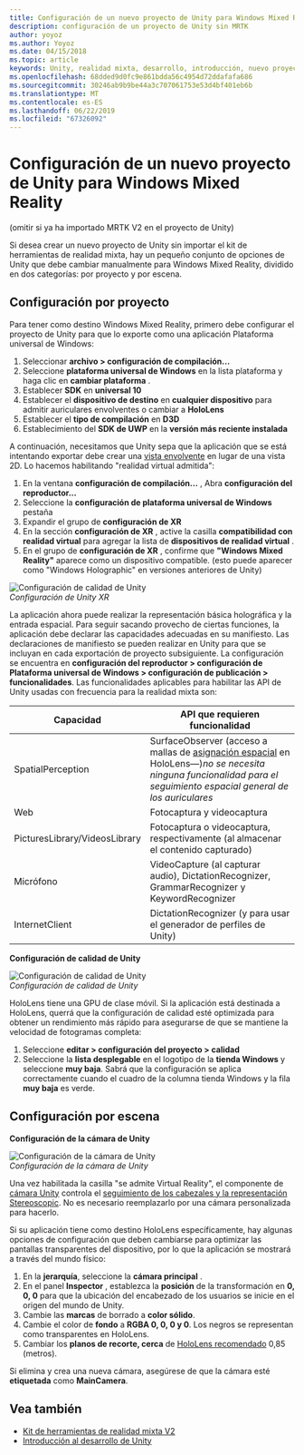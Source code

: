 ```yaml
---
title: Configuración de un nuevo proyecto de Unity para Windows Mixed Reality
description: configuración de un proyecto de Unity sin MRTK
author: yoyoz
ms.author: Yoyoz
ms.date: 04/15/2018
ms.topic: article
keywords: Unity, realidad mixta, desarrollo, introducción, nuevo proyecto
ms.openlocfilehash: 68dded9d0fc9e861bdda56c4954d72ddafafa686
ms.sourcegitcommit: 30246ab9b9be44a3c707061753e53d4bf401eb6b
ms.translationtype: MT
ms.contentlocale: es-ES
ms.lasthandoff: 06/22/2019
ms.locfileid: "67326092"
---
```

# <a name="configure-a-new-unity-project-for-windows-mixed-reality"></a>Configuración de un nuevo proyecto de Unity para Windows Mixed Reality 

(omitir si ya ha importado MRTK V2 en el proyecto de Unity)

Si desea crear un nuevo proyecto de Unity sin importar el kit de herramientas de realidad mixta, hay un pequeño conjunto de opciones de Unity que debe cambiar manualmente para Windows Mixed Reality, dividido en dos categorías: por proyecto y por escena.

## <a name="per-project-settings"></a>Configuración por proyecto

Para tener como destino Windows Mixed Reality, primero debe configurar el proyecto de Unity para que lo exporte como una aplicación Plataforma universal de Windows: 
1. Seleccionar **archivo > configuración de compilación...**
2. Seleccione **plataforma universal de Windows** en la lista plataforma y haga clic en **cambiar plataforma** .
3. Establecer **SDK** en **universal 10**
4. Establecer el **dispositivo de destino** en **cualquier dispositivo** para admitir auriculares envolventes o cambiar a **HoloLens**
5. Establecer el **tipo de compilación** en **D3D**
6. Establecimiento del **SDK de UWP** en la **versión más reciente instalada**

A continuación, necesitamos que Unity sepa que la aplicación que se está intentando exportar debe crear una [vista envolvente](app-views.md) en lugar de una vista 2D. Lo hacemos habilitando "realidad virtual admitida":
1. En la ventana **configuración de compilación...** , Abra **configuración del reproductor...**
2. Seleccione la **configuración de plataforma universal de Windows** pestaña
3. Expandir el grupo de **configuración de XR**
4. En la sección **configuración de XR** , active la casilla **compatibilidad con realidad virtual** para agregar la lista de **dispositivos de realidad virtual** .
5. En el grupo de **configuración de XR** , confirme que **"Windows Mixed Reality"** aparece como un dispositivo compatible. (esto puede aparecer como "Windows Holographic" en versiones anteriores de Unity)

![Configuración de calidad de Unity](images/getting-started-unity-quality-settings.jpg)<br>
*Configuración de Unity XR*

La aplicación ahora puede realizar la representación básica holográfica y la entrada espacial. Para seguir sacando provecho de ciertas funciones, la aplicación debe declarar las capacidades adecuadas en su manifiesto. Las declaraciones de manifiesto se pueden realizar en Unity para que se incluyan en cada exportación de proyecto subsiguiente. La configuración se encuentra en **configuración del reproductor > configuración de Plataforma universal de Windows > configuración de publicación > funcionalidades**. Las funcionalidades aplicables para habilitar las API de Unity usadas con frecuencia para la realidad mixta son:

|  Capacidad  |  API que requieren funcionalidad | 
|----------|----------|
|  SpatialPerception  |  SurfaceObserver (acceso a mallas de [asignación espacial](spatial-mapping.md) en HoloLens&mdash;)*no se necesita ninguna funcionalidad para el seguimiento espacial general de los auriculares* | 
|  Web  |  Fotocaptura y videocaptura | 
|  PicturesLibrary/VideosLibrary  |  Fotocaptura o videocaptura, respectivamente (al almacenar el contenido capturado) | 
|  Micrófono  |  VideoCapture (al capturar audio), DictationRecognizer, GrammarRecognizer y KeywordRecognizer | 
|  InternetClient  |  DictationRecognizer (y para usar el generador de perfiles de Unity) | 

**Configuración de calidad de Unity**

![Configuración de calidad de Unity](images/getting-started-unity-quality-settings.jpg)<br>
*Configuración de calidad de Unity*

HoloLens tiene una GPU de clase móvil. Si la aplicación está destinada a HoloLens, querrá que la configuración de calidad esté optimizada para obtener un rendimiento más rápido para asegurarse de que se mantiene la velocidad de fotogramas completa:
1. Seleccione **editar > configuración del proyecto > calidad**
2. Seleccione la **lista desplegable** en el logotipo de la **tienda Windows** y seleccione **muy baja**. Sabrá que la configuración se aplica correctamente cuando el cuadro de la columna tienda Windows y la fila **muy baja** es verde.

## <a name="per-scene-settings"></a>Configuración por escena

**Configuración de la cámara de Unity**

![Configuración de la cámara de Unity](images/Unitycamerasettings.png)<br>
*Configuración de la cámara de Unity*

Una vez habilitada la casilla "se admite Virtual Reality", el componente de [cámara Unity](camera-in-unity.md) controla el [seguimiento de los cabezales y la representación Stereoscopic](rendering.md). No es necesario reemplazarlo por una cámara personalizada para hacerlo.

Si su aplicación tiene como destino HoloLens específicamente, hay algunas opciones de configuración que deben cambiarse para optimizar las pantallas transparentes del dispositivo, por lo que la aplicación se mostrará a través del mundo físico:
1. En la **jerarquía**, seleccione la **cámara principal** .
2. En el panel **Inspector** , establezca la **posición** de la transformación en **0, 0, 0** para que la ubicación del encabezado de los usuarios se inicie en el origen del mundo de Unity.
3. Cambie las **marcas** de borrado a **color sólido**.
4. Cambie el color de **fondo** a **RGBA 0, 0, 0 y 0**. Los negros se representan como transparentes en HoloLens.
5. Cambiar los **planos de recorte, cerca** de [HoloLens recomendado](camera-in-unity.md#clip-planes) 0,85 (metros).

Si elimina y crea una nueva cámara, asegúrese de que la cámara esté **etiquetada** como **MainCamera**.


## <a name="see-also"></a>Vea también
* [Kit de herramientas de realidad mixta V2](mrtk-getting-started.md)
* [Introducción al desarrollo de Unity](unity-development-overview.md)
